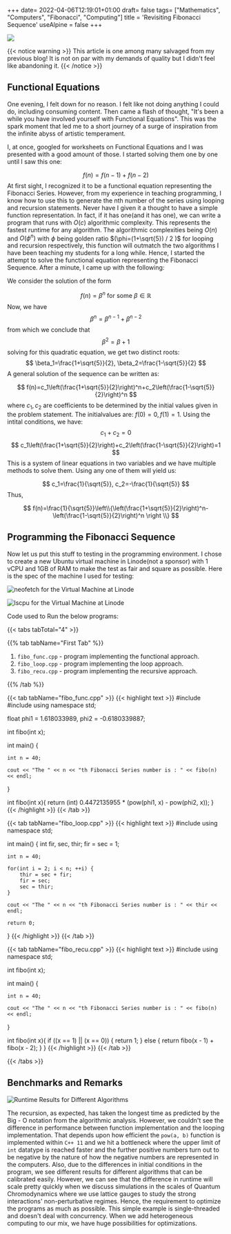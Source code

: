 +++
date= 2022-04-06T12:19:01+01:00
draft= false
tags= ["Mathematics", "Computers", "Fibonacci", "Computing"]
title = 'Revisiting Fibonacci Sequence'
useAlpine = false
+++

![](/images/Revisiting-Fibonacci.png)

{{< notice warning >}}
This article is one among many salvaged from my previous blog! It is not on par with my demands of quality but I didn't feel like abandoning it.
{{< /notice >}}


## Functional Equations

One evening, I felt down for no reason. I felt like not doing anything I could do, including consuming content. Then came a flash of thought, "It's been a while you have involved yourself with Functional Equations". This was the spark moment that led me to a short journey of a surge of inspiration from the infinite abyss of artistic temperament.

I, at once, googled for worksheets on Functional Equations and I was presented with a good amount of those. I started solving them one by one until I saw this one:

$$
f(n)=f(n-1)+f(n-2)
$$
At first sight, I recognized it to be a functional equation representing the Fibonacci Series. However, from my experience in teaching programming, I know how to use this to generate the nth number of the series using looping and recursion statements. Never have I given it a thought to have a simple function representation. In fact, if it has one(and it has one), we can write a program that runs with $O(c)$ algorithmic complexity. This represents the fastest runtime for any algorithm. The algorithmic complexities being $O(n)$ and $O\left(\phi^n\right)$ with $\phi$ being golden ratio $(\phi=(1+\sqrt{5}) / 2 )$ for looping and recursion respectively, this function will outmatch the two algorithms I have been teaching my students for a long while.
Hence, I started the attempt to solve the functional equation representing the Fibonacci Sequence. After a minute, I came up with the following:

We consider the solution of the form

$$
f(n)=\beta^n \text { for some } \beta \in \mathbb{R}
$$
Now, we have
$$
\beta^n=\beta^{n-1}+\beta^{n-2}
$$
from which we conclude that
$$
\beta^2=\beta+1
$$
solving for this quadratic equation, we get two distinct roots:
$$
\beta_1=\frac{1+\sqrt{5}}{2}, \beta_2=\frac{1-\sqrt{5}}{2}
$$
A general solution of the sequence can be written as:

$$
f(n)=c_1\left(\frac{1+\sqrt{5}}{2}\right)^n+c_2\left(\frac{1-\sqrt{5}}{2}\right)^n
$$
where $c_1, c_2$ are coefficients to be determined by the initial values given in the problem statement. The initialvalues are: $f(0)=0, f(1)=1$. Using the intital conditions, we have:
$$
c_1+c_2=0
$$
$$
c_1\left(\frac{1+\sqrt{5}}{2}\right)+c_2\left(\frac{1-\sqrt{5}}{2}\right)=1
$$
This is a system of linear equations in two variables and we have multiple methods to solve them. Using any one of them will yield us:

$$
c_1=\frac{1}{\sqrt{5}}, c_2=-\frac{1}{\sqrt{5}}
$$
Thus,

$$
f(n)=\frac{1}{\sqrt{5}}\left\\{\left(\frac{1+\sqrt{5}}{2}\right)^n-\left(\frac{1-\sqrt{5}}{2}\right)^n \right \\}
$$

## Programming the Fibonacci Sequence

Now let us put this stuff to testing in the programming environment. I chose to create a new Ubuntu virtual machine in Linode(not a sponsor) with 1 vCPU and 1GB of RAM to make the test as fair and square as possible. Here is the spec of the machine I used for testing:

![`neofetch` for the Virtual Machine at Linode](/images/Screenshot-2022-04-06-at-4.37.55-PM.png "`neofetch` for the Virtual Machine at Linode")

![`lscpu` for the Virtual Machine at Linode](/images/Screenshot-2022-04-06-at-4.38.20-PM.png "`lscpu` for the Virtual Machine at Linode")

Code used to Run the below programs:

{{< tabs tabTotal="4" >}}

{{% tab tabName="First Tab" %}}
1. `fibo_func.cpp` - program implementing the functional approach.
1. `fibo_loop.cpp` - program implementing the loop approach.
1. `fibo_recu.cpp` - program implementing the recursive approach.

{{% /tab %}}

{{< tab tabName="fibo_func.cpp" >}}
{{< highlight text >}}
#include <iostream>
#include <cmath>
using namespace std;

float phi1 = 1.618033989, phi2 = -0.6180339887;

int fibo(int x);

int main() {

    int n = 40;

    cout << "The " << n << "th Fibonacci Series number is : " << fibo(n) << endl;
}

int fibo(int x){
    return (int) 0.4472135955 * (pow(phi1, x) - pow(phi2, x));
}
{{< /highlight >}}
{{< /tab >}}

{{< tab tabName="fibo_loop.cpp" >}}
{{< highlight text >}}
#include <iostream>
using namespace std;

int main() {
    int fir, sec, thir;
    fir = sec = 1;

    int n = 40;

    for(int i = 2; i < n; ++i) {
        thir = sec + fir;
        fir = sec;
        sec = thir;
    }

    cout << "The " << n << "th Fibonacci Series number is : " << thir << endl;

    return 0;
}
{{< /highlight >}}
{{< /tab >}}

{{< tab tabName="fibo_recu.cpp" >}}
{{< highlight text >}}
#include <iostream>
using namespace std;

int fibo(int x);

int main() {

    int n = 40;

    cout << "The " << n << "th Fibonacci Series number is : " << fibo(n) << endl;
}

int fibo(int x){
    if ((x == 1) || (x == 0))
    {
        return 1;
    }
    else
    {
        return fibo(x - 1) + fibo(x - 2);
    }
}
{{< /highlight >}}
{{< /tab >}}

{{< /tabs >}}

## Benchmarks and Remarks

![Runtime Results for Different Algorithms](/images/Screenshot-2022-04-06-at-5.05.07-PM.png "Runtime Results for Different Algorithms")

The recursion, as expected, has taken the longest time as predicted by the Big - O notation from the algorithmic analysis. However, we couldn't see the difference in performance between function implementation and the looping implementation. That depends upon how efficient the `pow(a, b)` function is implemented within `C++ 11` and we hit a bottleneck where the upper limit of `int` datatype is reached faster and the further positive numbers turn out to be negative by the nature of how the negative numbers are represented in the computers. Also, due to the differences in initial conditions in the program, we see different results for different algorithms that can be calibrated easily. However, we can see that the difference in runtime will scale pretty quickly when we discuss simulations in the scales of Quantum Chromodynamics where we use lattice gauges to study the strong interactions' non-perturbative regimes. Hence, the requirement to optimize the programs as much as possible. This simple example is single-threaded and doesn't deal with concurrency. When we add heterogeneous computing to our mix, we have huge possibilities for optimizations.